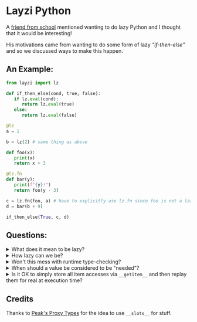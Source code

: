 # Layzi Python

A [friend from school](https://github.com/Ant-28) mentioned wanting to do lazy
Python and I thought that it would be interesting!

His motivations came from wanting to do some form of lazy *"if-then-else"* and
so we discussed ways to make this happen.

## An Example:

```py
from layzi import lz

def if_then_else(cond, true, false):
   if lz.eval(cond):
      return lz.eval(true)
   else:
      return lz.eval(false)

@lz
a = 1

b = lz(2) # same thing as above

def foo(x):
   print(x)
   return x + 3

@lz.fn
def bar(y):
   print(f"{y}!")
   return foo(y - 3)

c = lz.fn(foo, a) # have to explicitly use lz.fn since foo is not a lazy function
d = bar(b + 9)

if_then_else(True, c, d)
```

## Questions:

<details>
   <summary>What does it mean to be lazy?</summary>

   When a value is needed, it is evaluated...

</details>

<details>
   <summary>How lazy can we be?</summary>

   - we can't be lazy

</details>

<details>
   <summary>Won't this mess with runtime type-checking?</summary>

   Yes.
   ```py
   x = lz(1)
   if isinstance(x, int):
      print("This will never be called :(")
   ```

   It's unfortunate but there's no way to hook into that behavior.

</details>


<details>
   <summary>When should a value be considered to be "needed"?</summary>

   A value is needed when we can't be lazy. But isn't this a kind of circular
   definition? We can be lazy when a value isn't needed, but when a value is
   needed we can't be lazy.

   In haskell

</details>

<details>
   <summary>Is it OK to simply store all item accesses via <code>__getitem__</code> and then replay them for real at execution time?</summary>

   It's a little more complicated than that. Consider the following code:

   ```py
   class SomeOtherObject:
      def __radd__(self, i: int) -> i:
         return i + 1

   @lz
   x = 1
   y = SomeOtherObject()

   z = x + y
   ```

   Here, when we do x + y, we return a lazy object that assumes `x.__add__` is valid and does not throw `NotImplemented`.
   So we store `x.__add__(y)` and wait to evaluate it later. But in doing so, we bypass the `SomeOtherObject.__radd__`, which would ordinarily have been called in the event that `int.__add__` returns `NotImplemented`.

   The correct course of action is to be less specific: we remember that `x.__add__` was called, but it probably means that the user intended to use the `+` operator, which is not necessarily the same as `x.__add__`.

</details>

## Credits

Thanks to [Peak's Proxy Types](https://github.com/PEAK-Legacy/ProxyTypes) for the idea to use `__slots__` for stuff.
